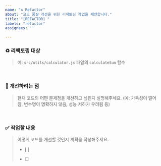 ```yaml
---
name: "♻️ Refactor"
about: "코드 품질 개선을 위한 리팩토링 작업을 제안합니다."
title: "[REFACTOR] "
labels: "refactor"
assignees: ''

---
```


### ♻️ 리팩토링 대상
> 예: `src/utils/calculator.js` 파일의 `calculateSum` 함수

<br>

### 🤔 개선하려는 점
> 현재 코드의 어떤 문제점을 개선하고 싶은지 설명해주세요.
> (예: 가독성이 떨어짐, 변수명이 명확하지 않음, 성능 저하가 우려됨 등)

<br>

### ✅ 작업할 내용
> 어떻게 코드를 개선할 것인지 계획을 작성해주세요.
> - [ ]
> - [ ]
